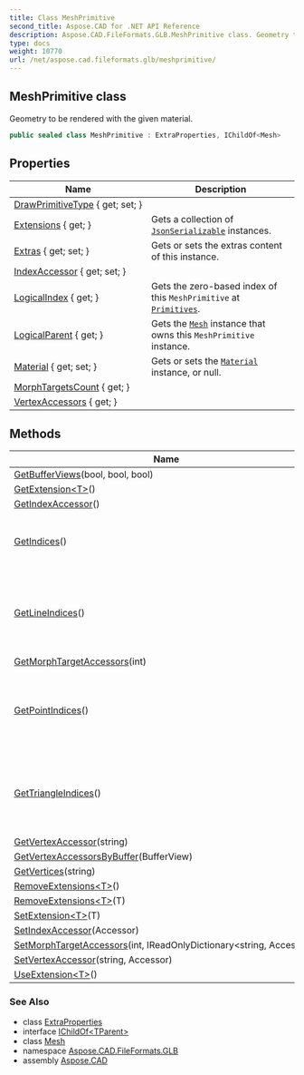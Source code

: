 ```yaml
---
title: Class MeshPrimitive
second_title: Aspose.CAD for .NET API Reference
description: Aspose.CAD.FileFormats.GLB.MeshPrimitive class. Geometry to be rendered with the given material
type: docs
weight: 10770
url: /net/aspose.cad.fileformats.glb/meshprimitive/
---
```

## MeshPrimitive class

Geometry to be rendered with the given material.

```csharp
public sealed class MeshPrimitive : ExtraProperties, IChildOf<Mesh>
```

## Properties

| Name | Description |
| --- | --- |
| [DrawPrimitiveType](../../aspose.cad.fileformats.glb/meshprimitive/drawprimitivetype/) { get; set; } |  |
| [Extensions](../../aspose.cad.fileformats.glb/extraproperties/extensions/) { get; } | Gets a collection of [`JsonSerializable`](../../aspose.cad.fileformats.glb.io/jsonserializable/) instances. |
| [Extras](../../aspose.cad.fileformats.glb/extraproperties/extras/) { get; set; } | Gets or sets the extras content of this instance. |
| [IndexAccessor](../../aspose.cad.fileformats.glb/meshprimitive/indexaccessor/) { get; set; } |  |
| [LogicalIndex](../../aspose.cad.fileformats.glb/meshprimitive/logicalindex/) { get; } | Gets the zero-based index of this `MeshPrimitive` at [`Primitives`](../mesh/primitives/). |
| [LogicalParent](../../aspose.cad.fileformats.glb/meshprimitive/logicalparent/) { get; } | Gets the [`Mesh`](../mesh/) instance that owns this `MeshPrimitive` instance. |
| [Material](../../aspose.cad.fileformats.glb/meshprimitive/material/) { get; set; } | Gets or sets the [`Material`](./material/) instance, or null. |
| [MorphTargetsCount](../../aspose.cad.fileformats.glb/meshprimitive/morphtargetscount/) { get; } |  |
| [VertexAccessors](../../aspose.cad.fileformats.glb/meshprimitive/vertexaccessors/) { get; } |  |

## Methods

| Name | Description |
| --- | --- |
| [GetBufferViews](../../aspose.cad.fileformats.glb/meshprimitive/getbufferviews/)(bool, bool, bool) |  |
| [GetExtension&lt;T&gt;](../../aspose.cad.fileformats.glb/extraproperties/getextension/)() |  |
| [GetIndexAccessor](../../aspose.cad.fileformats.glb/meshprimitive/getindexaccessor/)() |  |
| [GetIndices](../../aspose.cad.fileformats.glb/meshprimitive/getindices/)() | Gets the raw list of indices of this primitive. |
| [GetLineIndices](../../aspose.cad.fileformats.glb/meshprimitive/getlineindices/)() | Decodes the raw indices and returns a list of indexed lines. |
| [GetMorphTargetAccessors](../../aspose.cad.fileformats.glb/meshprimitive/getmorphtargetaccessors/)(int) |  |
| [GetPointIndices](../../aspose.cad.fileformats.glb/meshprimitive/getpointindices/)() | Decodes the raw indices and returns a list of indexed points. |
| [GetTriangleIndices](../../aspose.cad.fileformats.glb/meshprimitive/gettriangleindices/)() | Decodes the raw indices and returns a list of indexed triangles. |
| [GetVertexAccessor](../../aspose.cad.fileformats.glb/meshprimitive/getvertexaccessor/)(string) |  |
| [GetVertexAccessorsByBuffer](../../aspose.cad.fileformats.glb/meshprimitive/getvertexaccessorsbybuffer/)(BufferView) |  |
| [GetVertices](../../aspose.cad.fileformats.glb/meshprimitive/getvertices/)(string) |  |
| [RemoveExtensions&lt;T&gt;](../../aspose.cad.fileformats.glb/extraproperties/removeextensions/)() |  |
| [RemoveExtensions&lt;T&gt;](../../aspose.cad.fileformats.glb/extraproperties/removeextensions/)(T) |  |
| [SetExtension&lt;T&gt;](../../aspose.cad.fileformats.glb/extraproperties/setextension/)(T) |  |
| [SetIndexAccessor](../../aspose.cad.fileformats.glb/meshprimitive/setindexaccessor/)(Accessor) |  |
| [SetMorphTargetAccessors](../../aspose.cad.fileformats.glb/meshprimitive/setmorphtargetaccessors/)(int, IReadOnlyDictionary&lt;string, Accessor&gt;) |  |
| [SetVertexAccessor](../../aspose.cad.fileformats.glb/meshprimitive/setvertexaccessor/)(string, Accessor) |  |
| [UseExtension&lt;T&gt;](../../aspose.cad.fileformats.glb/extraproperties/useextension/)() |  |

### See Also

* class [ExtraProperties](../extraproperties/)
* interface [IChildOf&lt;TParent&gt;](../../aspose.cad.fileformats.glb.collections/ichildof-1/)
* class [Mesh](../mesh/)
* namespace [Aspose.CAD.FileFormats.GLB](../../aspose.cad.fileformats.glb/)
* assembly [Aspose.CAD](../../)



